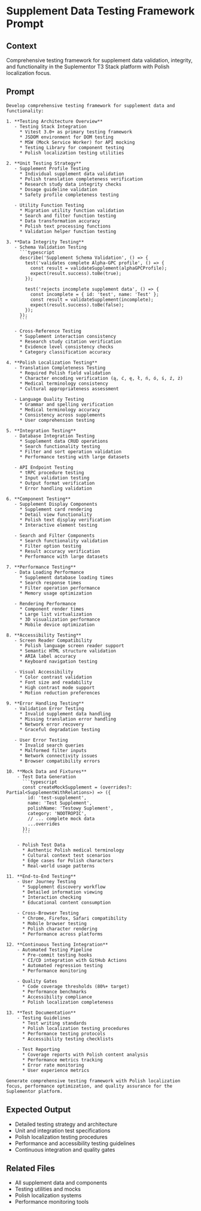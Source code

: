 # Supplement Data Testing Framework Prompt

## Context
Comprehensive testing framework for supplement data validation, integrity, and functionality in the Suplementor T3 Stack platform with Polish localization focus.

## Prompt
```
Develop comprehensive testing framework for supplement data and functionality:

1. **Testing Architecture Overview**
   - Testing Stack Integration
     * Vitest 3.0+ as primary testing framework
     * JSDOM environment for DOM testing
     * MSW (Mock Service Worker) for API mocking
     * Testing Library for component testing
     * Polish localization testing utilities

2. **Unit Testing Strategy**
   - Supplement Profile Testing
     * Individual supplement data validation
     * Polish translation completeness verification
     * Research study data integrity checks
     * Dosage guideline validation
     * Safety profile completeness testing
   
   - Utility Function Testing
     * Migration utility function validation
     * Search and filter function testing
     * Data transformation accuracy
     * Polish text processing functions
     * Validation helper function testing

3. **Data Integrity Testing**
   - Schema Validation Testing
     ```typescript
     describe('Supplement Schema Validation', () => {
       test('validates complete Alpha-GPC profile', () => {
         const result = validateSupplement(alphaGPCProfile);
         expect(result.success).toBe(true);
       });
       
       test('rejects incomplete supplement data', () => {
         const incomplete = { id: 'test', name: 'Test' };
         const result = validateSupplement(incomplete);
         expect(result.success).toBe(false);
       });
     });
     ```
   
   - Cross-Reference Testing
     * Supplement interaction consistency
     * Research study citation verification
     * Evidence level consistency checks
     * Category classification accuracy

4. **Polish Localization Testing**
   - Translation Completeness Testing
     * Required Polish field validation
     * Character encoding verification (ą, ć, ę, ł, ń, ó, ś, ź, ż)
     * Medical terminology consistency
     * Cultural appropriateness assessment
   
   - Language Quality Testing
     * Grammar and spelling verification
     * Medical terminology accuracy
     * Consistency across supplements
     * User comprehension testing

5. **Integration Testing**
   - Database Integration Testing
     * Supplement data CRUD operations
     * Search functionality testing
     * Filter and sort operation validation
     * Performance testing with large datasets
   
   - API Endpoint Testing
     * tRPC procedure testing
     * Input validation testing
     * Output format verification
     * Error handling validation

6. **Component Testing**
   - Supplement Display Components
     * Supplement card rendering
     * Detail view functionality
     * Polish text display verification
     * Interactive element testing
   
   - Search and Filter Components
     * Search functionality validation
     * Filter option testing
     * Result accuracy verification
     * Performance with large datasets

7. **Performance Testing**
   - Data Loading Performance
     * Supplement database loading times
     * Search response times
     * Filter operation performance
     * Memory usage optimization
   
   - Rendering Performance
     * Component render times
     * Large list virtualization
     * 3D visualization performance
     * Mobile device optimization

8. **Accessibility Testing**
   - Screen Reader Compatibility
     * Polish language screen reader support
     * Semantic HTML structure validation
     * ARIA label accuracy
     * Keyboard navigation testing
   
   - Visual Accessibility
     * Color contrast validation
     * Font size and readability
     * High contrast mode support
     * Motion reduction preferences

9. **Error Handling Testing**
   - Validation Error Testing
     * Invalid supplement data handling
     * Missing translation error handling
     * Network error recovery
     * Graceful degradation testing
   
   - User Error Testing
     * Invalid search queries
     * Malformed filter inputs
     * Network connectivity issues
     * Browser compatibility errors

10. **Mock Data and Fixtures**
    - Test Data Generation
      ```typescript
      const createMockSupplement = (overrides?: Partial<SupplementWithRelations>) => ({
        id: 'test-supplement',
        name: 'Test Supplement',
        polishName: 'Testowy Suplement',
        category: 'NOOTROPIC',
        // ... complete mock data
        ...overrides
      });
      ```
    
    - Polish Test Data
      * Authentic Polish medical terminology
      * Cultural context test scenarios
      * Edge cases for Polish characters
      * Real-world usage patterns

11. **End-to-End Testing**
    - User Journey Testing
      * Supplement discovery workflow
      * Detailed information viewing
      * Interaction checking
      * Educational content consumption
    
    - Cross-Browser Testing
      * Chrome, Firefox, Safari compatibility
      * Mobile browser testing
      * Polish character rendering
      * Performance across platforms

12. **Continuous Testing Integration**
    - Automated Testing Pipeline
      * Pre-commit testing hooks
      * CI/CD integration with GitHub Actions
      * Automated regression testing
      * Performance monitoring
    
    - Quality Gates
      * Code coverage thresholds (80%+ target)
      * Performance benchmarks
      * Accessibility compliance
      * Polish localization completeness

13. **Test Documentation**
    - Testing Guidelines
      * Test writing standards
      * Polish localization testing procedures
      * Performance testing protocols
      * Accessibility testing checklists
    
    - Test Reporting
      * Coverage reports with Polish content analysis
      * Performance metrics tracking
      * Error rate monitoring
      * User experience metrics

Generate comprehensive testing framework with Polish localization focus, performance optimization, and quality assurance for the Suplementor platform.
```

## Expected Output
- Detailed testing strategy and architecture
- Unit and integration test specifications
- Polish localization testing procedures
- Performance and accessibility testing guidelines
- Continuous integration and quality gates

## Related Files
- All supplement data and components
- Testing utilities and mocks
- Polish localization systems
- Performance monitoring tools
